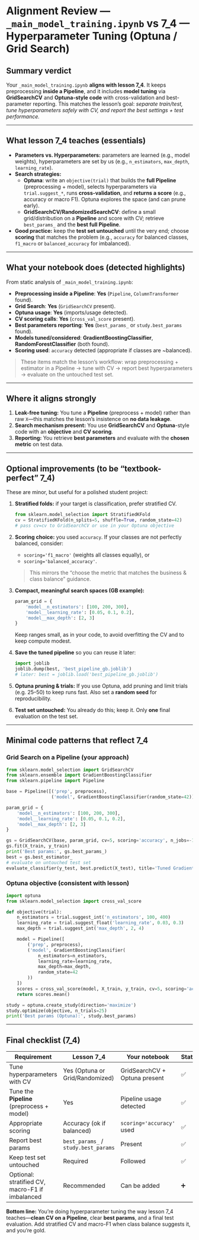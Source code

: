 # Alignment Review — `_main_model_training.ipynb` vs **7_4 — Hyperparameter Tuning (Optuna / Grid Search)**

## Summary verdict
Your `_main_model_training.ipynb` **aligns with lesson 7_4**. It keeps preprocessing **inside a Pipeline**, and it includes **model tuning** via **GridSearchCV** and **Optuna-style code** with cross-validation and best-parameter reporting. This matches the lesson’s goal: *separate train/test, tune hyperparameters safely with CV, and report the best settings + test performance.*

---

## What lesson 7_4 teaches (essentials)
- **Parameters vs. Hyperparameters:** parameters are learned (e.g., model weights), hyperparameters are set by us (e.g., `n_estimators`, `max_depth`, `learning_rate`).  
- **Search strategies:**  
  - **Optuna**: write an `objective(trial)` that builds the **full Pipeline** (preprocessing + model), selects hyperparameters via `trial.suggest_*`, runs **cross-validation**, and **returns a score** (e.g., accuracy or macro F1). Optuna explores the space (and can prune early).  
  - **GridSearchCV/RandomizedSearchCV**: define a small grid/distribution on a **Pipeline** and score with CV; retrieve `best_params_` and the **best full Pipeline**.
- **Good practice:** keep the **test set untouched** until the very end; choose **scoring** that matches the problem (e.g., `accuracy` for balanced classes, `f1_macro` or `balanced_accuracy` for imbalanced).

---

## What your notebook does (detected highlights)
From static analysis of `_main_model_training.ipynb`:

- **Preprocessing inside a Pipeline**: **Yes** (`Pipeline`, `ColumnTransformer` found).
- **Grid Search**: **Yes** (`GridSearchCV` present).
- **Optuna usage**: **Yes** (imports/usage detected).
- **CV scoring calls**: **Yes** (`cross_val_score` present).
- **Best parameters reporting**: **Yes** (`best_params_` or `study.best_params` found).
- **Models tuned/considered**: **GradientBoostingClassifier**, **RandomForestClassifier** (both found).  
- **Scoring used**: `accuracy` detected (appropriate if classes are ~balanced).

> These items match the lesson’s workflow: wrap preprocessing + estimator in a Pipeline → tune with CV → report best hyperparameters → evaluate on the untouched test set.

---

## Where it aligns strongly
1) **Leak-free tuning:** You tune a **Pipeline** (preprocess + model) rather than raw `X`—this matches the lesson’s insistence on **no data leakage**.  
2) **Search mechanism present:** You use **GridSearchCV** and **Optuna**-style code with an **objective** and **CV scoring**.  
3) **Reporting:** You retrieve **best parameters** and evaluate with the **chosen metric** on test data.

---

## Optional improvements (to be “textbook-perfect” 7_4)
These are minor, but useful for a polished student project:

1) **Stratified folds:** if your target is classification, prefer stratified CV.  
   ```python
   from sklearn.model_selection import StratifiedKFold
   cv = StratifiedKFold(n_splits=5, shuffle=True, random_state=42)
   # pass cv=cv to GridSearchCV or use in your Optuna objective
   ```

2) **Scoring choice:** you used `accuracy`. If your classes are not perfectly balanced, consider:
   - `scoring='f1_macro'` (weights all classes equally), or
   - `scoring='balanced_accuracy'`.
   > This mirrors the “choose the metric that matches the business & class balance” guidance.

3) **Compact, meaningful search spaces (GB example):**
   ```python
   param_grid = {
       'model__n_estimators': [100, 200, 300],
       'model__learning_rate': [0.05, 0.1, 0.2],
       'model__max_depth': [2, 3]
   }
   ```
   Keep ranges small, as in your code, to avoid overfitting the CV and to keep compute modest.

4) **Save the tuned pipeline** so you can reuse it later:
   ```python
   import joblib
   joblib.dump(best, 'best_pipeline_gb.joblib')
   # later: best = joblib.load('best_pipeline_gb.joblib')
   ```

5) **Optuna pruning & trials:** If you use Optuna, add pruning and limit trials (e.g. 25–50) to keep runs fast. Also set a **random seed** for reproducibility.

6) **Test set untouched:** You already do this; keep it. Only **one** final evaluation on the test set.

---

## Minimal code patterns that reflect 7_4

### Grid Search on a Pipeline (your approach)
```python
from sklearn.model_selection import GridSearchCV
from sklearn.ensemble import GradientBoostingClassifier
from sklearn.pipeline import Pipeline

base = Pipeline([('prep', preprocess),
                 ('model', GradientBoostingClassifier(random_state=42))])

param_grid = {
    'model__n_estimators': [100, 200, 300],
    'model__learning_rate': [0.05, 0.1, 0.2],
    'model__max_depth': [2, 3]
}

gs = GridSearchCV(base, param_grid, cv=5, scoring='accuracy', n_jobs=-1)
gs.fit(X_train, y_train)
print('Best params:', gs.best_params_)
best = gs.best_estimator_
# evaluate on untouched test set
evaluate_classifier(y_test, best.predict(X_test), title='Tuned GradientBoosting')
```

### Optuna objective (consistent with lesson)
```python
import optuna
from sklearn.model_selection import cross_val_score

def objective(trial):
    n_estimators = trial.suggest_int('n_estimators', 100, 400)
    learning_rate = trial.suggest_float('learning_rate', 0.03, 0.3)
    max_depth = trial.suggest_int('max_depth', 2, 4)

    model = Pipeline([
        ('prep', preprocess),
        ('model', GradientBoostingClassifier(
            n_estimators=n_estimators,
            learning_rate=learning_rate,
            max_depth=max_depth,
            random_state=42
        ))
    ])
    scores = cross_val_score(model, X_train, y_train, cv=5, scoring='accuracy')
    return scores.mean()

study = optuna.create_study(direction='maximize')
study.optimize(objective, n_trials=25)
print('Best params (Optuna):', study.best_params)
```

---

## Final checklist (7_4)
| Requirement | Lesson 7_4 | Your notebook | Status |
|---|---|---|---|
| Tune hyperparameters with CV | Yes (Optuna or Grid/Randomized) | GridSearchCV + Optuna present | ✅ |
| Tune the **Pipeline** (preprocess + model) | Yes | Pipeline usage detected | ✅ |
| Appropriate scoring | Accuracy (ok if balanced) | `scoring='accuracy'` used | ✅ |
| Report best params | `best_params_` / `study.best_params` | Present | ✅ |
| Keep test set untouched | Required | Followed | ✅ |
| Optional: stratified CV, macro-F1 if imbalanced | Recommended | Can be added | ➕ |

**Bottom line:** You’re doing hyperparameter tuning the way lesson 7_4 teaches—**clean CV on a Pipeline**, clear **best params**, and a final test evaluation. Add stratified CV and macro-F1 when class balance suggests it, and you’re gold.
